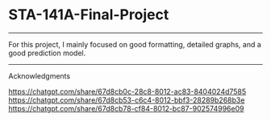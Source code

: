 # STA-141A-Final-Project

---

For this project, I mainly focused on good formatting, detailed graphs, and a good prediction model.

---

Acknowledgments

https://chatgpt.com/share/67d8cb0c-28c8-8012-ac83-8404024d7585
https://chatgpt.com/share/67d8cb53-c6c4-8012-bbf3-28289b268b3e
https://chatgpt.com/share/67d8cb78-cf84-8012-bc87-902574996e09
